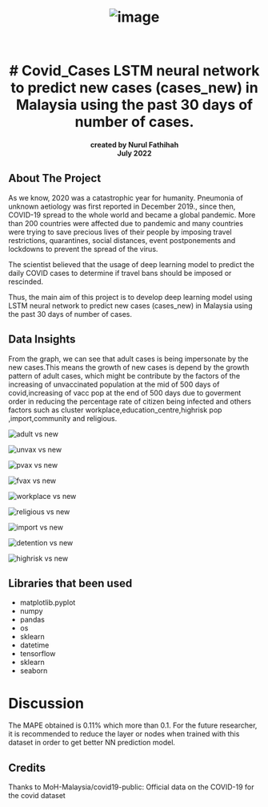 
 <h1 align="center">

![image](![image](https://user-images.githubusercontent.com/109565405/181224746-ed1c9aaf-b3df-4630-a128-e5acbf8843a1.png))
<br>
</h1>

<h1 align="center">
  <br>
# Covid_Cases
 LSTM neural  network to predict new cases (cases_new) in Malaysia using the past 30 days of number of cases.
<br>

<h4 align="center"><a>
created by Nurul Fathihah  <br>
July 2022
</a></h4>

## About The Project
As we know, 2020 was a catastrophic year for humanity. Pneumonia of unknown aetiology was first reported in December 2019., since then, COVID-19 spread to 
the whole world and became a global pandemic. More than 200 countries were affected due to pandemic and many countries were trying to save precious lives 
of their people by imposing travel restrictions, quarantines, social distances, event postponements and lockdowns to prevent the spread of the virus. 

The scientist believed that the usage of deep learning model to predict the daily COVID cases to determine if travel bans should be imposed or rescinded. 

Thus, the main aim of this project is to develop deep learning model using LSTM neural network to predict new cases (cases_new) in Malaysia using the past 30 days
of number of cases.

## Data Insights

From the graph, we can see that  adult cases is being impersonate by the new cases.This means the growth of new cases is depend by the growth pattern of adult cases, which might be contribute by the factors of the increasing of unvaccinated population at the mid of 500 days of covid,increasing of vacc pop at the end of 500 days due to goverment order in reducing the percentage rate of citizen being infected and others factors such as cluster workplace,education_centre,highrisk pop ,import,community and religious. 
 
![adult vs new](https://user-images.githubusercontent.com/109565405/181197655-bb1f4a8d-f7ea-4684-9076-e3081089036b.png)

![unvax vs new](https://user-images.githubusercontent.com/109565405/181198216-915b7491-8de0-438b-abe9-30e294b42e38.png)
 
![pvax vs new](https://user-images.githubusercontent.com/109565405/181198318-15283fd8-a9dd-402c-8f33-6649852bd246.png)

![fvax vs new](https://user-images.githubusercontent.com/109565405/181198627-45ff23ed-12d4-485b-a1cc-e0ff000b7523.png)

![workplace vs new](https://user-images.githubusercontent.com/109565405/181198719-db079120-84e4-4be2-8002-6ea83cee5b0d.png)

![religious vs new](https://user-images.githubusercontent.com/109565405/181198766-48469994-5242-4604-89db-84f0f18d26d5.png)

 
![import vs new](https://user-images.githubusercontent.com/109565405/181198817-8f2b0932-c9ef-4ad1-af8d-771718536219.png)


![detention vs new](https://user-images.githubusercontent.com/109565405/181198880-8172fb7c-3ffc-490f-a9b5-fc19b5249489.png)
 

![highrisk vs new](https://user-images.githubusercontent.com/109565405/181198850-26c67ffa-2df9-4e73-bc73-b707ece0c4bd.png)

 
## Libraries that been used

- matplotlib.pyplot 
- numpy
- pandas
- os
- sklearn
- datetime
- tensorflow
- sklearn
- seaborn
 
# Discussion
The MAPE obtained is 0.11% which more than 0.1. For the future researcher, it is recommended to reduce the layer or nodes when trained with this dataset in order to get better NN prediction model.

## Credits
Thanks to MoH-Malaysia/covid19-public: Official data on the COVID-19 for the covid dataset

